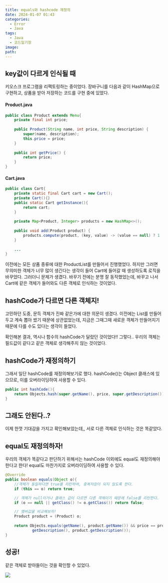 ```yaml
---
title: equals와 hashcode 재정의
date: 2024-01-07 01:43
categories:
  - Error
  - Java
tags:
  - Java
  - 코드일기장
image: 
path:
---
```


## key값이 다르게 인식될 때
키오스크 프로그램을 리팩토링하는 중이었다. 장바구니를 다음과 같이 HashMap으로 구현하고, 상품을 받아 저장하는 코드를 구현 중에 있었다.

#### Product.java
```java
public class Product extends Menu{  
    private final int price;  
  
    public Product(String name, int price, String description) {  
        super(name, description);  
        this.price = price;  
    }  
  
    public int getPrice() {  
        return price;  
    }
}
```

#### Cart.java
```java
public class Cart{  
    private static final Cart cart = new Cart();  
    private Cart(){}  
    public static Cart getInstance(){  
        return cart;  
    }  
  
    private Map<Product, Integer> products = new HashMap<>();  
  
    public void add(Product product) {  
        products.compute(product, (key, value) -> (value == null) ? 1 : value + 1);  
    }
	
	...
}
```

이전에는 모든 상품 종류에 대한 ProductList를 만들어서 진행했었다. 하지만 그러면 무의미한 객체가 너무 많이 생긴다는 생각이 들어 Cart에 들어갈 때 생성하도록 로직을 바꾸었다. 그러더니 문제가 생겼다. 바꾸기 전에는 분명 잘 동작했었는데, 바꾸고 나서 Cart에 같은 객체가 들어와도 다른 객체로 인식하는 것이었다.

## hashCode가 다르면 다른 객체지!
고민하던 도중, 문득 객체가 진짜 같은가에 대한 의문이 생겼다. 이전에는 List를 만들어두고 계속 뽑아 썼기 때문에 상관없었는데, 지금은 그때그때 새로운 객체가 만들어지기 때문에 다를 수도 있다는 생각이 들었다.

확인해본 결과, 역시나 함수의 hashCode가 달랐던 것이었다!!
그렇다.. 우리의 객체는 필드값이 같다고 같은 객체로 생각해주지 않는 것이었다.

## hashCode가 재정의하기
그래서 일단 hashCode를 재정의해보기로 했다. hashCode()는 Object 클래스에 있으므로, 이를 오버라이딩하여 사용할 수 있다.

```java
public int hashCode(){  
    return Objects.hash(super.getName(), price, super.getDescription());  
}
```

## 그래도 안된다..?
이제 한껏 기대감을 가지고 확인해보았는데,, 서로 다른 객체로 인식하는 것은 똑같았다.

## equal도 재정의하자!
우리의 객체가 똑같다고 판단하기 위해서는 hashCode 이외에도 equal도 재정의해야 한다고 한다! equal도 마찬가지로 오버라이딩하여 사용할 수 있다.

```java
@Override  
public boolean equals(Object o){  
	//객체가 동일하다면 true를 리턴하여, 중복저장이 되지 않도록 한다.
    if (this == o) return true;  

	// 객체가 null이거나 클래스 값이 다르면 다른 객체이기 때문에 false를 리턴한다.
    if (o == null || getClass() != o.getClass()) return false;  

	// 멤버값을 비교해보자!
    Product product = (Product) o;  
    
    return Objects.equals(getName(), product.getName()) && price == product.price && Objects.equals(  
            getDescription(), product.getDescription());  
}
```

## 성공!
같은 객체로 받아들이는 것을 확인할 수 있었다.

![](/assets/img/IMG/Error/Java&Springequals와hashcode재정의.png)